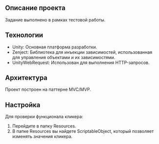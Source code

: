 ## Описание проекта

Задание выполнено в рамках тестовой работы.

## Технологии

- Unity: Основная платформа разработки.
- Zenject: Библиотека для инъекции зависимостей, использованная для управления объектами и их зависимостями.
- UnityWebRequest: Использован для выполнения HTTP-запросов.

## Архитектура

Проект построен на паттерне MVC/MVP.

## Настройка

Для проверки функционала кликера:

1. Перейдите в папку Resources.
2. В папке Resources вы найдете ScriptableObject, который позволяет изменять значения кликера.